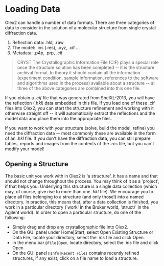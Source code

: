 # Loading Data
Olex2 can handle a number of data formats. There are three categories of data to consider in the solution of a molecular structure from single crystal diffraction data.

1. Reflection data: .hkl, .raw
2. The model: .ins (.res), .xyz, .cif ...
3. Metadata: .p4p, .prp, .cif

>CRYST The Crystallographic Information File (CIF) plays a special role once the structure solution has been completed -- it is the structure archival format. In theory it should contain all the information (experiment condition, sample information, references to the software and algorithms used in the process) available about a structure -- all three of the above categories are combined into this one file.

If you obtain a *.cif* file that was generated from ShelXL-2013, you will have the reflection (*.hkl*) data embedded in this file. If you load one of these .cif files into Olex2, you can start the structure refinement and working with it otherwise straight off -- it will automatically extract the reflections and the model data and place them into the appropriate files.

If you want to work with your structure (solve, build the model, refine) you need the diffraction data -- most commonly these are available in the form of an *.hkl* file.
If you don't have the diffraction data, you can still prepare tables, reports and images from the contents of the *.res* file, but you can't modify your model!

## Opening a Structure
The basic unit you work with in Olex2 is 'a structure'. It has a name and that should not change throughout the process. You may think of it as a 'project', if that helps you. Underlying this structure is a single data collection (which may, of course, give rise to more than one *.hkl* file). We encourage you to place all files belonging to a structure (and only those!) into a named directory. In practice, this means that, after a data collection is finished, you work in a particular directory (`work' in the Bruker world, 'struct/' in the Agilent world). In order to open a particular structure, do one of the following: 

- Simply drag and drop any crystallographic file into Olex2. 
- On the GUI panel under Home|Start, select Open Existing Structure or Data File, locate your directory, select the *.ins* file and click Open. 
- In the menu bar `@File|Open`, locate directory, select the *.ins* file and click Open.
- On the GUI panel `@Info|Recent Files` contains recently refined structures, if any exist, click on a file name to load a structure.
